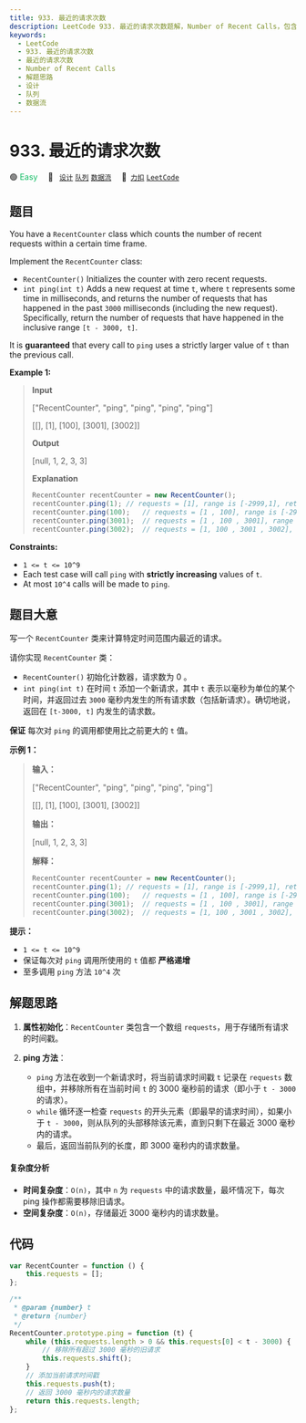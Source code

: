 ```yaml
---
title: 933. 最近的请求次数
description: LeetCode 933. 最近的请求次数题解，Number of Recent Calls，包含解题思路、复杂度分析以及完整的 JavaScript 代码实现。
keywords:
  - LeetCode
  - 933. 最近的请求次数
  - 最近的请求次数
  - Number of Recent Calls
  - 解题思路
  - 设计
  - 队列
  - 数据流
---
```


# 933. 最近的请求次数

🟢 <font color=#15bd66>Easy</font>&emsp; 🔖&ensp; [`设计`](/tag/design.md) [`队列`](/tag/queue.md) [`数据流`](/tag/data-stream.md)&emsp; 🔗&ensp;[`力扣`](https://leetcode.cn/problems/number-of-recent-calls) [`LeetCode`](https://leetcode.com/problems/number-of-recent-calls)

## 题目

You have a `RecentCounter` class which counts the number of recent requests
within a certain time frame.

Implement the `RecentCounter` class:

- `RecentCounter()` Initializes the counter with zero recent requests.
- `int ping(int t)` Adds a new request at time `t`, where `t` represents some time in milliseconds, and returns the number of requests that has happened in the past `3000` milliseconds (including the new request). Specifically, return the number of requests that have happened in the inclusive range `[t - 3000, t]`.

It is **guaranteed** that every call to `ping` uses a strictly larger value of
`t` than the previous call.

**Example 1:**

> **Input**
>
> ["RecentCounter", "ping", "ping", "ping", "ping"]
>
> [[], [1], [100], [3001], [3002]]
>
> **Output**
>
> [null, 1, 2, 3, 3]
>
> **Explanation**
>
> ```js
> RecentCounter recentCounter = new RecentCounter();
> recentCounter.ping(1); // requests = [1], range is [-2999,1], return 1
> recentCounter.ping(100);   // requests = [1 , 100], range is [-2900,100], return 2
> recentCounter.ping(3001);  // requests = [1 , 100 , 3001], range is [1,3001], return 3
> recentCounter.ping(3002);  // requests = [1, 100 , 3001 , 3002], range is [2,3002], return 3
> ```

**Constraints:**

- `1 <= t <= 10^9`
- Each test case will call `ping` with **strictly increasing** values of `t`.
- At most `10^4` calls will be made to `ping`.

## 题目大意

写一个 `RecentCounter` 类来计算特定时间范围内最近的请求。

请你实现 `RecentCounter` 类：

- `RecentCounter()` 初始化计数器，请求数为 0 。
- `int ping(int t)` 在时间 `t` 添加一个新请求，其中 `t` 表示以毫秒为单位的某个时间，并返回过去 `3000` 毫秒内发生的所有请求数（包括新请求）。确切地说，返回在 `[t-3000, t]` 内发生的请求数。

**保证** 每次对 `ping` 的调用都使用比之前更大的 `t` 值。

**示例 1：**

> **输入：**
>
> ["RecentCounter", "ping", "ping", "ping", "ping"]
>
> [[], [1], [100], [3001], [3002]]
>
> **输出：**
>
> [null, 1, 2, 3, 3]
>
> **解释：**
>
> ```js
> RecentCounter recentCounter = new RecentCounter();
> recentCounter.ping(1); // requests = [1], range is [-2999,1], return 1
> recentCounter.ping(100);   // requests = [1 , 100], range is [-2900,100], return 2
> recentCounter.ping(3001);  // requests = [1 , 100 , 3001], range is [1,3001], return 3
> recentCounter.ping(3002);  // requests = [1, 100 , 3001 , 3002], range is [2,3002], return 3
> ```

**提示：**

- `1 <= t <= 10^9`
- 保证每次对 `ping` 调用所使用的 `t` 值都 **严格递增**
- 至多调用 `ping` 方法 `10^4` 次

## 解题思路

1. **属性初始化**：`RecentCounter` 类包含一个数组 `requests`，用于存储所有请求的时间戳。

2. **ping 方法**：
   - `ping` 方法在收到一个新请求时，将当前请求时间戳 `t` 记录在 `requests` 数组中，并移除所有在当前时间 `t` 的 3000 毫秒前的请求（即小于 `t - 3000` 的请求）。
   - `while` 循环逐一检查 `requests` 的开头元素（即最早的请求时间），如果小于 `t - 3000`，则从队列的头部移除该元素，直到只剩下在最近 3000 毫秒内的请求。
   - 最后，返回当前队列的长度，即 3000 毫秒内的请求数量。

#### 复杂度分析

- **时间复杂度**：`O(n)`，其中 `n` 为 `requests` 中的请求数量，最坏情况下，每次 ping 操作都需要移除旧请求。
- **空间复杂度**：`O(n)`，存储最近 3000 毫秒内的请求数量。

## 代码

```javascript
var RecentCounter = function () {
	this.requests = [];
};

/**
 * @param {number} t
 * @return {number}
 */
RecentCounter.prototype.ping = function (t) {
	while (this.requests.length > 0 && this.requests[0] < t - 3000) {
		// 移除所有超过 3000 毫秒的旧请求
		this.requests.shift();
	}
	// 添加当前请求时间戳
	this.requests.push(t);
	// 返回 3000 毫秒内的请求数量
	return this.requests.length;
};
```
